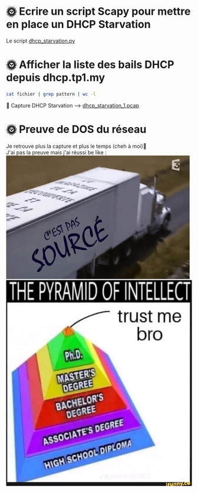 # 🌞 Ecrire un script Scapy pour mettre en place un DHCP Starvation  
Le script [dhcp_starvation.py](./dhcp_starvation.py)  


# 🌞 Afficher la liste des bails DHCP depuis dhcp.tp1.my  
```bash
cat fichier | grep pattern | wc -l
```  

🦈 Capture DHCP Starvation --> [dhcp_starvation_1.pcap](./dhcp_starvation_1.pcap)

# 🌞 Preuve de DOS du réseau  
Je retrouve plus la capture et plus le temps (cheh à moi)🤡  
J'ai pas la preuve mais j'ai réussi be like :  
![Texte alternatif](../../images/source.png)
![Texte alternatif](../../images/trust.jpg)

